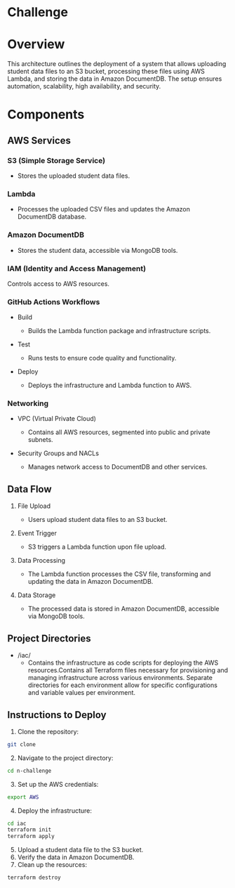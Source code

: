 # Challenge

# Overview
This architecture outlines the deployment of a system that allows uploading student data files to an S3 bucket, processing these files using AWS Lambda, and storing the data in Amazon DocumentDB. The setup ensures automation, scalability, high availability, and security.

# Components
## AWS Services
 ### S3 (Simple Storage Service)
-   Stores the uploaded student data files.
### Lambda

- Processes the uploaded CSV files and updates the Amazon DocumentDB database.
### Amazon DocumentDB

- Stores the student data, accessible via MongoDB tools.
### IAM (Identity and Access Management)

  Controls access to AWS resources.
### GitHub Actions Workflows
- Build

  - Builds the Lambda function package and infrastructure scripts.
- Test

  - Runs tests to ensure code quality and functionality.
- Deploy

  - Deploys the infrastructure and Lambda function to AWS.
### Networking
- VPC (Virtual Private Cloud)

  - Contains all AWS resources, segmented into public and private subnets.
- Security Groups and NACLs

    - Manages network access to DocumentDB and other services.
## Data Flow
1. File Upload

   -  Users upload student data files to an S3 bucket.
2. Event Trigger

   - S3 triggers a Lambda function upon file upload.
3. Data Processing

   - The Lambda function processes the CSV file, transforming and updating the data in Amazon DocumentDB.
4. Data Storage

   - The processed data is stored in Amazon DocumentDB, accessible via MongoDB tools.


## Project Directories
- /iac/
  - Contains the infrastructure as code scripts for deploying the AWS resources.Contains all Terraform files necessary for provisioning and managing infrastructure across various environments. Separate directories for each environment allow for specific configurations and variable values per environment.

## Instructions to Deploy

1. Clone the repository:

```bash
git clone
```

2. Navigate to the project directory:

```bash
cd n-challenge
```

3. Set up the AWS credentials:

```bash
export AWS
```

4. Deploy the infrastructure:

```bash
cd iac
terraform init
terraform apply
``` 
5. Upload a student data file to the S3 bucket.
6. Verify the data in Amazon DocumentDB.
7. Clean up the resources:

```bash
terraform destroy
```
